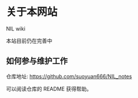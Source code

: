 # 关于本网站

NIL wiki

本站目前仍在完善中

## 如何参与维护工作

仓库地址: https://github.com/suoyuan666/NIL_notes

可以阅读仓库的 README 获得帮助。